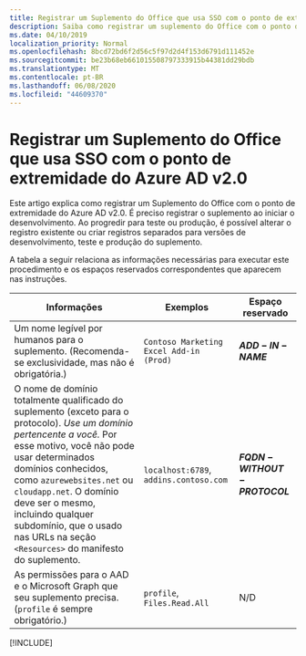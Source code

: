 ```yaml
---
title: Registrar um Suplemento do Office que usa SSO com o ponto de extremidade do Azure AD v2.0
description: Saiba como registrar um suplemento do Office com o ponto de extremidade do Azure AD v 2.0.
ms.date: 04/10/2019
localization_priority: Normal
ms.openlocfilehash: 8bcd72bd6f2d56c5f97d2d4f153d6791d111452e
ms.sourcegitcommit: be23b68eb661015508797333915b44381dd29bdb
ms.translationtype: MT
ms.contentlocale: pt-BR
ms.lasthandoff: 06/08/2020
ms.locfileid: "44609370"
---
```

# <a name="register-an-office-add-in-that-uses-sso-with-the-azure-ad-v20-endpoint"></a>Registrar um Suplemento do Office que usa SSO com o ponto de extremidade do Azure AD v2.0

Este artigo explica como registrar um Suplemento do Office com o ponto de extremidade do Azure AD v2.0. É preciso registrar o suplemento ao iniciar o desenvolvimento. Ao progredir para teste ou produção, é possível alterar o registro existente ou criar registros separados para versões de desenvolvimento, teste e produção do suplemento.

A tabela a seguir relaciona as informações necessárias para executar este procedimento e os espaços reservados correspondentes que aparecem nas instruções.

|Informações  |Exemplos  |Espaço reservado  |
|---------|---------|---------|
|Um nome legível por humanos para o suplemento. (Recomenda-se exclusividade, mas não é obrigatória.)|`Contoso Marketing Excel Add-in (Prod)`|**$ADD-IN-NAME$**|
|O nome de domínio totalmente qualificado do suplemento (exceto para o protocolo). *Use um domínio pertencente a você.* Por esse motivo, você não pode usar determinados domínios conhecidos, como `azurewebsites.net` ou `cloudapp.net`. O domínio deve ser o mesmo, incluindo qualquer subdomínio, que o usado nas URLs na seção `<Resources>` do manifesto do suplemento.|`localhost:6789`, `addins.contoso.com`|**$FQDN-WITHOUT-PROTOCOL$**|
|As permissões para o AAD e o Microsoft Graph que seu suplemento precisa. (`profile` é sempre obrigatório.)|`profile`, `Files.Read.All`|N/D|

[!INCLUDE[](../includes/register-sso-add-in-aad-v2-include.md)]
